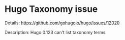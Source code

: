 # Hugo Taxonomy issue

Details: <https://github.com/gohugoio/hugo/issues/12020>

Description: Hugo 0.123 can't list taxonomy terms
